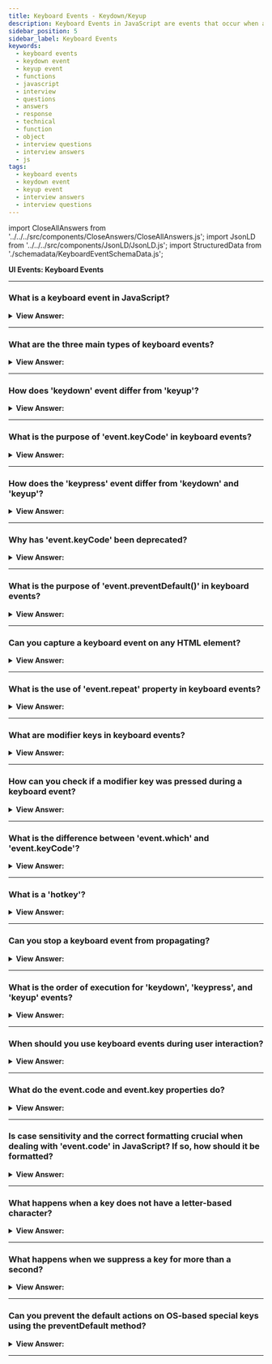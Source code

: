 ```yaml
---
title: Keyboard Events - Keydown/Keyup
description: Keyboard Events in JavaScript are events that occur when a user interacts with a keyboard. They are triggered by the user's keyboard. - JavaScript Interview Questions & Answers
sidebar_position: 5
sidebar_label: Keyboard Events
keywords:
  - keyboard events
  - keydown event
  - keyup event
  - functions
  - javascript
  - interview
  - questions
  - answers
  - response
  - technical
  - function
  - object
  - interview questions
  - interview answers
  - js
tags:
  - keyboard events
  - keydown event
  - keyup event
  - interview answers
  - interview questions
---
```


import CloseAllAnswers from '../../../src/components/CloseAnswers/CloseAllAnswers.js';
import JsonLD from '../../../src/components/JsonLD/JsonLD.js';
import StructuredData from './schemadata/KeyboardEventSchemaData.js';

<JsonLD data={StructuredData} />

<head>
  <title>Keyboard Events - Keydown/Keyup | HelloJavaScript.info</title>
</head>

**UI Events: Keyboard Events**

<CloseAllAnswers />

---

### What is a keyboard event in JavaScript?

<details>
  <summary><strong>View Answer:</strong></summary>
  <div>
  <div><strong>Interview Response:</strong> A keyboard event is triggered when a user interacts with the keyboard, such as pressing, holding, or releasing a key.
  </div><br />
  </div>
</details>

---

### What are the three main types of keyboard events?

<details>
  <summary><strong>View Answer:</strong></summary>
  <div>
  <div><strong>Interview Response:</strong> The three main types are 'keydown', 'keypress', and 'keyup'.
  </div><br />
  </div>
</details>

---

### How does 'keydown' event differ from 'keyup'?

<details>
  <summary><strong>View Answer:</strong></summary>
  <div>
  <div><strong>Interview Response:</strong> The 'keydown' event is triggered when a key is pressed down, while 'keyup' is triggered when a key is released.
  </div><br />
  </div>
</details>

---

### What is the purpose of 'event.keyCode' in keyboard events?

<details>
  <summary><strong>View Answer:</strong></summary>
  <div>
  <div><strong>Interview Response:</strong> The 'event.keyCode' is a property that returns the Unicode of the key that triggered the keyboard event. It should be noted that event.keyCode is <strong>deprecated</strong> and should no longer be used.
  </div><br />
  </div>
</details>

---

### How does the 'keypress' event differ from 'keydown' and 'keyup'?

<details>
  <summary><strong>View Answer:</strong></summary>
  <div>
  <div><strong>Interview Response:</strong> The 'keypress' event is triggered when a key is pressed and released, unlike 'keydown' and 'keyup' which trigger at different stages of a key press.
  </div><br />
  </div>
</details>

---

### Why has 'event.keyCode' been deprecated?

<details>
  <summary><strong>View Answer:</strong></summary>
  <div>
  <div><strong>Interview Response:</strong> The 'event.keyCode' property has been deprecated in favor of 'event.key' because it's more readable and user-friendly.
  </div><br />
  </div>
</details>

---

### What is the purpose of 'event.preventDefault()' in keyboard events?

<details>
  <summary><strong>View Answer:</strong></summary>
  <div>
  <div><strong>Interview Response:</strong> The 'event.preventDefault()' method stops the default action of an element from happening. For example, it can prevent a form from submitting.
  </div><br />
  </div>
</details>

---

### Can you capture a keyboard event on any HTML element?

<details>
  <summary><strong>View Answer:</strong></summary>
  <div>
  <div><strong>Interview Response:</strong> Not all, there are some limitations. Keyboard events are generally captured on elements that can gain focus like input, textarea, or any element with 'contentEditable' attribute.
  </div><br />
  </div>
</details>

---

### What is the use of 'event.repeat' property in keyboard events?

<details>
  <summary><strong>View Answer:</strong></summary>
  <div>
  <div><strong>Interview Response:</strong> The 'event.repeat' is a property that returns true if a key is continuously pressed by the user.
  </div><br />
  </div>
</details>

---

### What are modifier keys in keyboard events?

<details>
  <summary><strong>View Answer:</strong></summary>
  <div>
  <div><strong>Interview Response:</strong> Modifier keys are special keys like Shift, Ctrl, Alt, and Meta that modify the primary key press.
  </div><br />
  </div>
</details>

---

### How can you check if a modifier key was pressed during a keyboard event?

<details>
  <summary><strong>View Answer:</strong></summary>
  <div>
  <div><strong>Interview Response:</strong> You can use properties like 'event.shiftKey', 'event.ctrlKey', 'event.altKey', and 'event.metaKey' which return true if the respective key was pressed.
  </div><br />
  </div>
</details>

---

### What is the difference between 'event.which' and 'event.keyCode'?

<details>
  <summary><strong>View Answer:</strong></summary>
  <div>
  <div><strong>Interview Response:</strong> The 'event.which' and 'event.keyCode' are mostly interchangeable, but 'event.which' is not recommended as it's not standardized and <strong>deprecated</strong>.
  </div><br />
  </div>
</details>

---

### What is a 'hotkey'?

<details>
  <summary><strong>View Answer:</strong></summary>
  <div>
  <div><strong>Interview Response:</strong> A hotkey, also known as a shortcut key, is a set of one or several keys that invoke a software or operating system operation.
  </div><br />
  </div>
</details>

---

### Can you stop a keyboard event from propagating?

<details>
  <summary><strong>View Answer:</strong></summary>
  <div>
  <div><strong>Interview Response:</strong> Yes, by using 'event.stopPropagation()', you can stop the event from bubbling up the DOM tree.
  </div><br />
  </div>
</details>

---

### What is the order of execution for 'keydown', 'keypress', and 'keyup' events?

<details>
  <summary><strong>View Answer:</strong></summary>
  <div>
  <div><strong>Interview Response:</strong> The order is 'keydown', 'keypress', and then 'keyup'.
  </div><br />
  </div>
</details>

---

### When should you use keyboard events during user interaction?

<details>
  <summary><strong>View Answer:</strong></summary>
  <div>
  <div><strong>Interview Response:</strong> When we wish to manage keyboard operations, we should utilize keyboard events (virtual keyboard also counts). For example, when there is a response to arrow keys Up and Down or hotkeys (including combinations of keys).
    </div>
  </div>
</details>

---

### What do the event.code and event.key properties do?

<details>
  <summary><strong>View Answer:</strong></summary>
  <div>
  <div><strong>Interview Response:</strong> The 'event.key' property returns the value of the key pressed, while 'event.code' gives the physical key's code, regardless of the keyboard layout or language.
    </div><br />
  <div><strong>Technical Response:</strong> The key property (event.key) of the event object allows us to extract the character, while the code property (event.code) of the event object allows us to extract the “physical key code”.<br/>For example, the same key Z can be suppressed with or without Shift. This behavior results in two distinct characters: lowercase z and uppercase Z.
    </div><br />

| **Key** | **event.key** | **event.code** |
| :------ | :------------ | :------------- |
| Z       | z (lowercase) | KeyZ           |
| Shift+Z | Z (uppercase) | KeyZ           |

  </div>
</details>

---

### Is case sensitivity and the correct formatting crucial when dealing with 'event.code' in JavaScript? If so, how should it be formatted?

<details>
  <summary><strong>View Answer:</strong></summary>
  <div>
  <div><strong>Interview Response:</strong> Yes, the case is critical, and all event codes must utilize the Pascal case to obtain the correct return value; otherwise, they fail. Please avoid misspellings: it is KeyZ, not keyZ. The check-like event.code=="keyZ" won't function since the initial letter of "Key" needs capitalization.
    </div>
  </div>
</details>

---

### What happens when a key does not have a letter-based character?

<details>
  <summary><strong>View Answer:</strong></summary>
  <div>
  <div><strong>Interview Response:</strong> For keys without letter-based characters, 'event.code' provides a descriptive string like 'Space', 'Enter', or 'ArrowRight', representing the physical key pressed.
    </div><br />
  <div><strong>Technical Response:</strong> Shift, F1, and other special keys. Event.key is roughly equivalent to event.code for such keys. Please keep in mind that event.code defines which key gets pushed. For example, most keyboards include two Shift keys: one on the left and one on the right. The event.code informs us which one was pushed, whereas the event.key determines the "meaning" of the key: what it is (a "Shift").
    </div><br />

Example:

| **Key**   | **event.key** | **event.code**          |
| :-------- | :------------ | :---------------------- |
| F1        | F1            | F1                      |
| Backspace | Backspace     | Backspace               |
| Shift     | Shift         | ShiftRight or ShiftLeft |

  </div>
</details>

---

### What happens when we suppress a key for more than a second?

<details>
  <summary><strong>View Answer:</strong></summary>
  <div>
  <div><strong>Interview Response:</strong> If we suppress a key over an extended period of time, it begins to "auto-repeat": the keydown triggers repeatedly, and when the key is released, we eventually receive keyup. As a result, having numerous keydowns and a single keyup is rather usual. The event object's event.repeat attribute equates to true for events triggered by auto-repeat.
    </div>
  </div>
</details>

---

### Can you prevent the default actions on OS-based special keys using the preventDefault method?

<details>
  <summary><strong>View Answer:</strong></summary>
  <div>
  <div><strong>Interview Response:</strong> No, except for OS-based special keys, preventing the default action on keydown cancels most of them. On Windows, for example, Alt+F4 dismisses the current browser window. And there is no way to halt it by disabling JavaScript's default action. Any activity outside of the browser's scope, such as shutting the browser window, is not captured by the browser, classifying it as an OS-level event.
    </div>
  </div>
</details>

---
